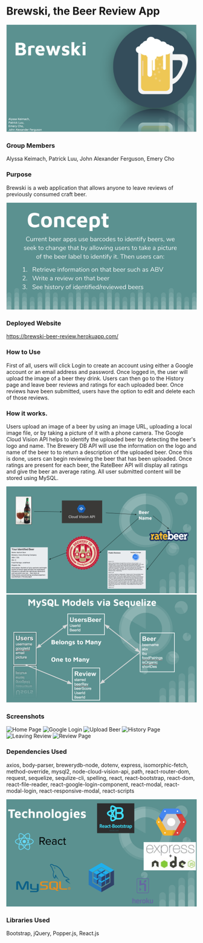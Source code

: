 # Brewski, the Beer Review App

![Title Page](client/public/images/TitlePage.png)

### Group Members

Alyssa Keimach, Patrick Luu, John Alexander Ferguson, Emery Cho

### Purpose

Brewski is a web application that allows anyone to leave reviews of previously consumed craft beer.

![Concept Page](client/public/images/concept.png)

### Deployed Website

https://brewski-beer-review.herokuapp.com/

### How to Use

First of all, users will click Login to create an account using either a Google account or an email address and password. Once logged in, the user will upload the image of a beer they drink. Users can then go to the History page and leave beer reviews and ratings for each uploaded beer. Once reviews have been submitted, users have the option to edit and delete each of those reviews.

### How it works.

Users upload an image of a beer by using an image URL, uploading a local image file, or by taking a picture of it with a phone camera. The Google Cloud Vision API helps to identify the uploaded beer by detecting the beer's logo and name. The Brewery DB API will use the information on the logo and name of the beer to to return a description of the uploaded beer. Once this is done, users can begin reviewing the beer that has been uploaded. Once ratings are present for each beer, the RateBeer API will display all ratings and give the beer an average rating. All user submitted content will be stored using MySQL.

![Diagram Page](client/public/images/AppDiagram.png)
![Model Page](client/public/images/Model.png)

### Screenshots

![Home Page](client/public/images/home-page.png)
![Google Login](client/public/images/google-authentication.png)
![Upload Beer](client/public/images/beer-image-upload.png)
![History Page](client/public/images/history-page.png)
![Leaving Review](client/public/images/review-form.png)
![Review Page](client/public/images/review-page.png)

### Dependencies Used

axios, body-parser, brewerydb-node, dotenv, express, isomorphic-fetch, method-override, mysql2, node-cloud-vision-api, path, react-router-dom, request, sequelize, sequlize-cli, spelling, react, react-bootstrap, react-dom, react-file-reader, react-google-login-component, react-modal, react-modal-login, react-responsive-modal, react-scripts

![Technology Page](client/public/images/technology.png)

### Libraries Used

Bootstrap, jQuery, Popper.js, React.js
